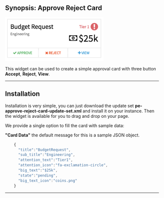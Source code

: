 ## Synopsis: Approve Reject Card

![alt text](../../images/pe-approve-reject-card.png "Approve Reject Card")


This widget can be used to create a simple approval card with three button **Accept**, **Reject**, **View**.

***

## Installation

Installation is very simple, you can just download the update set **pe-approve-reject-card-update-set.xml** and install it on your instance. Then the widget is available for you to drag and drop on your page.

We provide a single option to fill the card with sample data:

**"Card Data"** the default message for this is a sample JSON object.

```javascript
    {
      "title":"BudgetRequest",
      "sub_title":"Engineering",
      "attention_text":"Tier1",
      "attention_icon":"fa-exclamation-circle",
      "big_text":"$25k",
      "state":"pending",
      "big_text_icon":"coins.png"
    }
```

***




